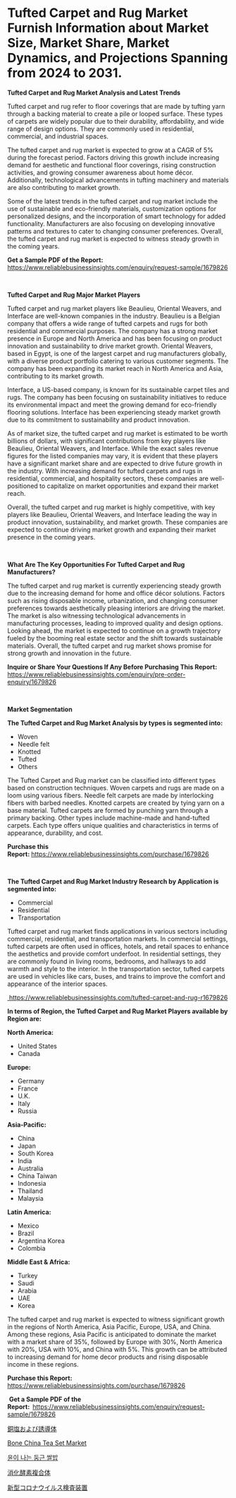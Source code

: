 <p><h1>Tufted Carpet and Rug Market Furnish Information about Market Size, Market Share, Market Dynamics, and Projections Spanning from 2024 to 2031.</h1></p><p><strong>Tufted Carpet and Rug Market Analysis and Latest Trends</strong></p>
<p><p>Tufted carpet and rug refer to floor coverings that are made by tufting yarn through a backing material to create a pile or looped surface. These types of carpets are widely popular due to their durability, affordability, and wide range of design options. They are commonly used in residential, commercial, and industrial spaces.</p><p>The tufted carpet and rug market is expected to grow at a CAGR of 5% during the forecast period. Factors driving this growth include increasing demand for aesthetic and functional floor coverings, rising construction activities, and growing consumer awareness about home décor. Additionally, technological advancements in tufting machinery and materials are also contributing to market growth.</p><p>Some of the latest trends in the tufted carpet and rug market include the use of sustainable and eco-friendly materials, customization options for personalized designs, and the incorporation of smart technology for added functionality. Manufacturers are also focusing on developing innovative patterns and textures to cater to changing consumer preferences. Overall, the tufted carpet and rug market is expected to witness steady growth in the coming years.</p></p>
<p><strong>Get a Sample PDF of the Report:&nbsp;</strong> <a href="https://www.reliablebusinessinsights.com/enquiry/request-sample/1679826">https://www.reliablebusinessinsights.com/enquiry/request-sample/1679826</a></p>
<p>&nbsp;</p>
<p><strong>Tufted Carpet and Rug Major Market Players</strong></p>
<p><p>Tufted carpet and rug market players like Beaulieu, Oriental Weavers, and Interface are well-known companies in the industry. Beaulieu is a Belgian company that offers a wide range of tufted carpets and rugs for both residential and commercial purposes. The company has a strong market presence in Europe and North America and has been focusing on product innovation and sustainability to drive market growth. Oriental Weavers, based in Egypt, is one of the largest carpet and rug manufacturers globally, with a diverse product portfolio catering to various customer segments. The company has been expanding its market reach in North America and Asia, contributing to its market growth.</p><p>Interface, a US-based company, is known for its sustainable carpet tiles and rugs. The company has been focusing on sustainability initiatives to reduce its environmental impact and meet the growing demand for eco-friendly flooring solutions. Interface has been experiencing steady market growth due to its commitment to sustainability and product innovation.</p><p>As of market size, the tufted carpet and rug market is estimated to be worth billions of dollars, with significant contributions from key players like Beaulieu, Oriental Weavers, and Interface. While the exact sales revenue figures for the listed companies may vary, it is evident that these players have a significant market share and are expected to drive future growth in the industry. With increasing demand for tufted carpets and rugs in residential, commercial, and hospitality sectors, these companies are well-positioned to capitalize on market opportunities and expand their market reach.</p><p>Overall, the tufted carpet and rug market is highly competitive, with key players like Beaulieu, Oriental Weavers, and Interface leading the way in product innovation, sustainability, and market growth. These companies are expected to continue driving market growth and expanding their market presence in the coming years.</p></p>
<p>&nbsp;</p>
<p><strong>What Are The Key Opportunities For Tufted Carpet and Rug Manufacturers?</strong></p>
<p><p>The tufted carpet and rug market is currently experiencing steady growth due to the increasing demand for home and office décor solutions. Factors such as rising disposable income, urbanization, and changing consumer preferences towards aesthetically pleasing interiors are driving the market. The market is also witnessing technological advancements in manufacturing processes, leading to improved quality and design options. Looking ahead, the market is expected to continue on a growth trajectory fueled by the booming real estate sector and the shift towards sustainable materials. Overall, the tufted carpet and rug market shows promise for strong growth and innovation in the future.</p></p>
<p><strong>Inquire or Share Your Questions If Any Before Purchasing This Report:</strong> <a href="https://www.reliablebusinessinsights.com/enquiry/pre-order-enquiry/1679826">https://www.reliablebusinessinsights.com/enquiry/pre-order-enquiry/1679826</a></p>
<p>&nbsp;</p>
<p><strong>Market Segmentation</strong></p>
<p><strong>The Tufted Carpet and Rug Market Analysis by types is segmented into:</strong></p>
<p><ul><li>Woven</li><li>Needle felt</li><li>Knotted</li><li>Tufted</li><li>Others</li></ul></p>
<p><p>The Tufted Carpet and Rug market can be classified into different types based on construction techniques. Woven carpets and rugs are made on a loom using various fibers. Needle felt carpets are made by interlocking fibers with barbed needles. Knotted carpets are created by tying yarn on a base material. Tufted carpets are formed by punching yarn through a primary backing. Other types include machine-made and hand-tufted carpets. Each type offers unique qualities and characteristics in terms of appearance, durability, and cost.</p></p>
<p><strong>Purchase this Report:&nbsp;</strong><a href="https://www.reliablebusinessinsights.com/purchase/1679826">https://www.reliablebusinessinsights.com/purchase/1679826</a></p>
<p>&nbsp;</p>
<p><strong>The Tufted Carpet and Rug Market Industry Research by Application is segmented into:</strong></p>
<p><ul><li>Commercial</li><li>Residential</li><li>Transportation</li></ul></p>
<p><p>Tufted carpet and rug market finds applications in various sectors including commercial, residential, and transportation markets. In commercial settings, tufted carpets are often used in offices, hotels, and retail spaces to enhance the aesthetics and provide comfort underfoot. In residential settings, they are commonly found in living rooms, bedrooms, and hallways to add warmth and style to the interior. In the transportation sector, tufted carpets are used in vehicles like cars, buses, and trains to improve the comfort and appearance of the interior spaces.</p></p>
<p><a href="https://www.reliablebusinessinsights.com/tufted-carpet-and-rug-r1679826">&nbsp;https://www.reliablebusinessinsights.com/tufted-carpet-and-rug-r1679826</a></p>
<p><strong>In terms of Region, the Tufted Carpet and Rug Market Players available by Region are:</strong></p>
<p>
    <p> <strong> North America: </strong>
        <ul>
            <li>United States</li>
            <li>Canada</li>
        </ul>
        </p> 
    <p> <strong> Europe: </strong>
        <ul>
            <li>Germany</li>
            <li>France</li>
            <li>U.K.</li>
            <li>Italy</li>
            <li>Russia</li>
        </ul>
        </p> 
    <p> <strong> Asia-Pacific: </strong>
        <ul>
            <li>China</li>
            <li>Japan</li>
            <li>South Korea</li>
            <li>India</li>
            <li>Australia</li>
            <li>China Taiwan</li>
            <li>Indonesia</li>
            <li>Thailand</li>
            <li>Malaysia</li>
        </ul>
        </p> 
    <p> <strong> Latin America: </strong>
        <ul>
            <li>Mexico</li>
            <li>Brazil</li>
            <li>Argentina Korea</li>
            <li>Colombia</li>
        </ul>
        </p> 
    <p> <strong> Middle East & Africa: </strong>
        <ul>
            <li>Turkey</li>
            <li>Saudi</li>
            <li>Arabia</li>
            <li>UAE</li>
            <li>Korea</li>
        </ul>
    </p>
    </p>
<p><p>The tufted carpet and rug market is expected to witness significant growth in the regions of North America, Asia Pacific, Europe, USA, and China. Among these regions, Asia Pacific is anticipated to dominate the market with a market share of 35%, followed by Europe with 30%, North America with 20%, USA with 10%, and China with 5%. This growth can be attributed to increasing demand for home decor products and rising disposable income in these regions.</p></p>
<p><strong>Purchase this Report: </strong><a href="https://www.reliablebusinessinsights.com/purchase/1679826">https://www.reliablebusinessinsights.com/purchase/1679826</a></p>
<p>&nbsp;<strong>Get a Sample PDF of the Report:&nbsp;&nbsp;</strong><a href="https://www.reliablebusinessinsights.com/enquiry/request-sample/1679826">https://www.reliablebusinessinsights.com/enquiry/request-sample/1679826</a></p>
<p><strong></strong></p>
<p><p><a href="https://github.com/AaronVargas43/Market-Research-Report-List-2/blob/main/8971569108145.md">銅塩および誘導体</a></p><p><a href="https://github.com/kufem1/Market-Research-Report-List-3/blob/main/bone-china-tea-set-market.md">Bone China Tea Set Market</a></p><p><a href="https://github.com/CliftonFisher9067/Market-Research-Report-List-2/blob/main/6857096102827.md">윤이 나는 둥근 쌀밥</a></p><p><a href="https://medium.com/@kelscdowell78456/%E6%B6%88%E5%8C%96%E9%85%B5%E7%B4%A0%E8%A4%87%E5%90%88%E4%BD%93%E5%B8%82%E5%A0%B4%E3%81%AE%E5%88%86%E6%9E%90-%E3%82%B0%E3%83%AD%E3%83%BC%E3%83%90%E3%83%AB%E7%94%A3%E6%A5%AD%E3%81%AE%E8%A6%8B%E9%80%9A%E3%81%97%E3%81%A8%E4%BA%88%E6%B8%AC-2024%E5%B9%B4%E3%81%8B%E3%82%892031%E5%B9%B4-00682ba7d9c9">消化酵素複合体</a></p><p><a href="https://medium.com/@jacksonwiza1924/covid-19%E6%A4%9C%E6%9F%BB%E8%A3%85%E7%BD%AE%E5%B8%82%E5%A0%B4%E8%A6%8F%E6%A8%A1-cagr-%E3%83%88%E3%83%AC%E3%83%B3%E3%83%892024-2030-4e2457bb92f2">新型コロナウイルス検査装置</a></p></p>